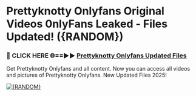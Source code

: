 # Prettyknotty Onlyfans Original Videos 0nlyFans Leaked - Files Updated! ({RANDOM})

<h3>🔴 CLICK HERE 🌐==►► <a href="https://betterlinks.top/A2PfLJ" rel="nofollow">Prettyknotty Onlyfans Updated Files</a></h3>

Get Prettyknotty Onlyfans and all content. Now you can access all videos and pictures of Prettyknotty Onlyfans. New Updated Files 2025!

[![{RANDOM}](https://i.imgur.com/ppqm5kG.gif)](https://betterlinks.top/A2PfLJ)